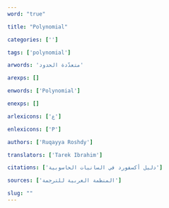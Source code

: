 ```yaml
---
word: "true"

title: "Polynomial"

categories: ['']

tags: ['polynomial']

arwords: 'متعدّدة الحدود'

arexps: []

enwords: ['Polynomial']

enexps: []

arlexicons: ['ع']

enlexicons: ['P']

authors: ['Ruqayya Roshdy']

translators: ['Tarek Ibrahim']

citations: ['دليل أكسفورد في السانيات الحاسوبية']

sources: ['المنظمة العربية للترجمة']

slug: ""
---
```

